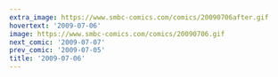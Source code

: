 ```yaml
---
extra_image: https://www.smbc-comics.com/comics/20090706after.gif
hovertext: '2009-07-06'
image: https://www.smbc-comics.com/comics/20090706.gif
next_comic: '2009-07-07'
prev_comic: '2009-07-05'
title: '2009-07-06'
---
```


